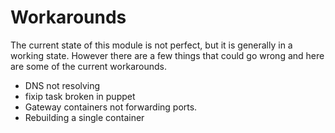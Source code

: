 # Workarounds
The current state of this module is not perfect, but it is generally in a working state. However there are a few things that could go wrong and here are some of the current workarounds.

* DNS not resolving
* fixip task broken in puppet
* Gateway containers not forwarding ports.
* Rebuilding a single container
